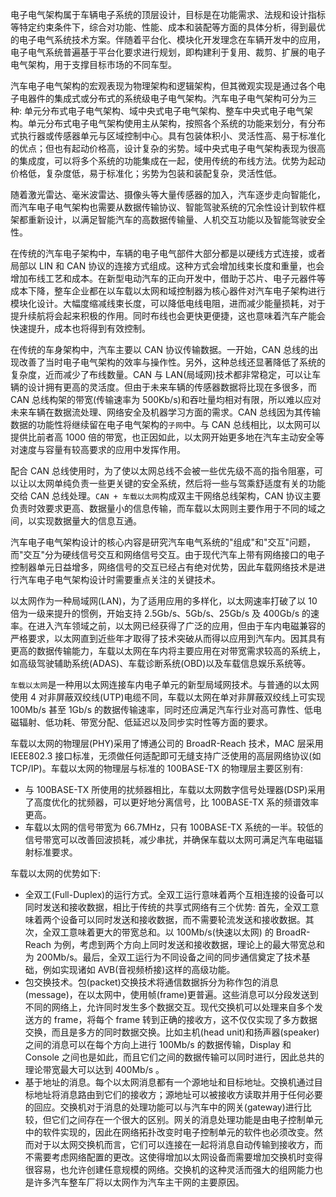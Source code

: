 
电子电气架构属于车辆电子系统的顶层设计，目标是在功能需求、法规和设计指标等特定约束条件下，综合对功能、性能、成本和装配等方面的具体分析，得到最优的电子电气系统技术方案。伴随着平台化、模块化开发理念在车辆开发中的应用，电子电气系统普遍基于平台化要求进行规划，即构建利于复用、裁剪、扩展的电子电气架构，用于支撑目标市场的不同车型。

汽车电子电气架构的宏观表现为物理架构和逻辑架构，但其微观实现是通过各个电子电器件的集成式或分布式的系统级电子电气架构。汽车电子电气架构可分为三种: 单元分布式电子电气架构、域中央式电子电气架构、整车中央式电子电气架构。单元分布式电子电气架构使用主从架构，按照各个系统的功能来划分，有分布式执行器或传感器单元与区域控制中心。具有包装体积小、灵活性高、易于标准化的优点；但也有起动价格高，设计复杂的劣势。域中央式电子电气架构表现为很高的集成度，可以将多个系统的功能集成在一起，使用传统的布线方法。优势为起动价格低，复杂度低，易于标准化；劣势为包装和装配复杂，灵活性低。

随着激光雷达、毫米波雷达、摄像头等大量传感器的加入，汽车逐步走向智能化，而汽车电子电气架构也需要从数据传输协议、智能驾驶系统的冗余性设计到软件框架都重新设计，以满足智能汽车的高数据传输量、人机交互功能以及智能驾驶安全性。

在传统的汽车电子架构中，车辆的电子电气部件大部分都是以硬线方式连接，或者局部以 LIN 和 CAN 协议的连接方式组成。这种方式会增加线束长度和重量，也会增加布线工艺和成本。在新型电动汽车的正向开发中，借助于芯片、电子元器件等成本下降，整车企业都在以车载以太网和域控制器为核心器件对汽车电子架构进行模块化设计。大幅度缩减线束长度，可以降低电线电阻，进而减少能量损耗，对于提升续航将会起来积极的作用。同时布线也会更快更便捷，这也意味着汽车产能会快速提升，成本也将得到有效控制。

在传统的车身架构中，汽车主要以 CAN 协议传输数据。一开始，CAN 总线的出现改善了当时电子电气架构的效率与操作性。另外，这种总线还显著降低了系统的复杂度，近而减少了布线数量。CAN 与 LAN(局域网)技术都非常稳定，可以让车辆的设计拥有更高的灵活度。但由于未来车辆的传感器数据将比现在多很多，而 CAN 总线构架的带宽(传输速率为 500Kb/s)和吞吐量均相对有限，所以难以应对未来车辆在数据流处理、网络安全及机器学习方面的需求。CAN 总线因为其传输数据的功能性将继续留在电子电气架构的`子网`中。与 CAN 总线相比，以太网可以提供比前者高 1000 倍的带宽，也正因如此，以太网开始更多地在汽车主动安全等对速度与容量有较高要求的应用中发挥作用。

配合 CAN 总线使用时，为了使以太网总线不会被一些优先级不高的指令阻塞，可以让以太网单纯负责一些更关键的安全系统，然后将一些与驾乘舒适度有关的功能交给 CAN 总线处理。`CAN + 车载以太网`构成双主干网络总线架构，CAN 协议主要负责时效要求更高、数据量小的信息传输，而车载以太网则主要作用于不同的域之间，以实现数据量大的信息互通。

汽车电子电气架构设计的核心内容是研究汽车电气系统的"组成"和"交互"问题，而"交互"分为硬线信号交互和网络信号交互。由于现代汽车上带有网络接口的电子控制器单元日益增多，网络信号的交互已经占有绝对优势，因此车载网络技术是进行汽车电子电气架构设计时需要重点关注的关键技术。

以太网作为一种局域网(LAN)，为了适用应用的多样化，以太网速率打破了以 10 倍为一级来提升的惯例，开始支持 2.5Gb/s、5Gb/s、25Gb/s 及 400Gb/s 的速率。在进入汽车领域之前，以太网已经获得了广泛的应用，但由于车内电磁兼容的严格要求，以太网直到近些年才取得了技术突破从而得以应用到汽车内。因其具有更高的数据传输能力，车载以太网在车内将主要应用在对带宽需求较高的系统上，如高级驾驶辅助系统(ADAS)、车载诊断系统(OBD)以及车载信息娱乐系统等。

`车载以太网`是一种用以太网连接车内电子单元的新型局域网技术。与普通的以太网使用 4 对非屏蔽双绞线(UTP)电缆不同，车载以太网在单对非屏蔽双绞线上可实现 100Mb/s 甚至 1Gb/s 的数据传输速率，同时还应满足汽车行业对高可靠性、低电磁辐射、低功耗、带宽分配、低延迟以及同步实时性等方面的要求。

车载以太网的物理层(PHY)采用了博通公司的 BroadR-Reach 技术，MAC 层采用 IEEE802.3 接口标准，无须做任何适配即可无缝支持广泛使用的高层网络协议(如TCP/IP)。车载以太网的物理层与标准的 100BASE-TX 的物理层主要区别有:
- 与 100BASE-TX 所使用的扰频器相比，车载以太网数字信号处理器(DSP)采用了高度优化的扰频器，可以更好地分离信号，比 100BASE-TX 系的频谱效率更高。
- 车载以太网的信号带宽为 66.7MHz，只有 100BASE-TX 系统的一半。较低的信号带宽可以改善回波损耗，减少串扰，并确保车载以太网可满足汽车电磁辐射标准要求。

车载以太网的优势如下:
- 全双工(Full-Duplex)的运行方式。全双工运行意味着两个互相连接的设备可以同时发送和接收数据，相比于传统的共享式网络有三个优势: 首先，全双工意味着两个设备可以同时发送和接收数据，而不需要轮流发送和接收数据。其次，全双工意味着更大的带宽总和。以 100Mb/s(快速以太网) 的 BroadR-Reach 为例，考虑到两个方向上同时发送和接收数据，理论上的最大带宽总和为 200Mb/s。最后，全双工运行为不同设备之间的同步通信奠定了技术基础，例如实现诸如 AVB(音视频桥接)这样的高级功能。
- 包交换技术。包(packet)交换技术将通信数据拆分为称作包的消息(message)，在以太网中，使用帧(frame)更普遍。这些消息可以分段发送到不同的网络上，允许同时发生多个数据交互。现代交换机可以处理来自多个发送方的 frame，将每个 frame 转到正确的接收方，这不仅仅实现了多方数据交换，而且是多方的同时数据交换。比如主机(head unit)和扬声器(speaker)之间的消息可以在每个方向上进行 100Mb/s 的数据传输，Display 和 Console 之间也是如此，而且它们之间的数据传输可以同时进行，因此总共的理论带宽最大可以达到 400Mb/s 。
- 基于地址的消息。每个以太网消息都有一个源地址和目标地址。交换机通过目标地址将消息路由到它们的接收方；源地址可以被接收方读取并用于任何必要的回应。交换机对于消息的处理功能可以与汽车中的网关(gateway)进行比较，但它们之间存在一个很大的区别。网关的消息处理功能是由电子控制单元中的软件实现的，因此在网络拓扑改变时电子控制单元的软件也必须改变。然而对于以太网交换机而言，它们可以连接在一起将消息自动传输到接收方，而不需要考虑网络配置的更改。这使得增加以太网设备而需要增加交换机时变得很容易，也允许创建任意规模的网络。交换机的这种灵活而强大的组网能力也是许多汽车整车厂将以太网作为汽车主干网的主要原因。
